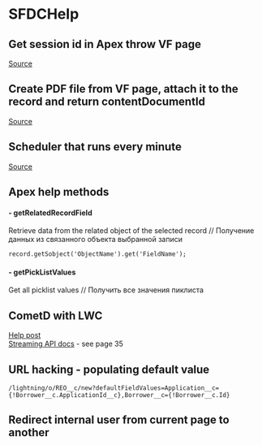 # SFDCHelp

## Get session id in Apex throw VF page
[Source](https://github.com/EugeneSheuchuk/SFDCHelp/tree/master/VF_SessionId)

## Create PDF file from VF page, attach it to the record and return contentDocumentId
[Source](https://github.com/EugeneSheuchuk/SFDCHelp/tree/master/CreatePDFFromVF)

## Scheduler that runs every minute
[Source](https://github.com/EugeneSheuchuk/SFDCHelp/tree/master/EveryMinuteScheduler)

## Apex help methods

#### - getRelatedRecordField
Retrieve data from the related object of the selected record // Получение данных из связанного объекта выбранной записи
```
record.getSobject('ObjectName').get('FieldName');
```
#### - getPickListValues
Get all picklist values // Получить все значения пиклиста


## CometD with LWC
[Help post](https://www.sfdcbox.com/2021/02/cometd.html)\
[Streaming API docs](https://blog.bessereau.eu/assets/pdfs/api_streaming.pdf) - see page 35

## URL hacking - populating default value
```
/lightning/o/REO__c/new?defaultFieldValues=Application__c={!Borrower__c.ApplicationId__c},Borrower__c={!Borrower__c.Id}
```

## Redirect internal user from current page to another